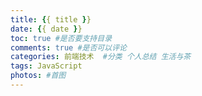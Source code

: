 ```yaml
---
title: {{ title }}
date: {{ date }}
toc: true #是否要支持目录
comments: true #是否可以评论
categories: 前端技术  #分类 个人总结 生活与茶
tags: JavaScript 
photos: #首图  
---
```


<!--more-->





